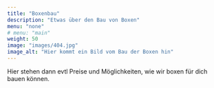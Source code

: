 ```yaml
---
title: "Boxenbau"
description: "Etwas über den Bau von Boxen"
menu: "none"
# menu: "main"
weight: 50
image: "images/404.jpg"
image_alt: "Hier kommt ein Bild vom Bau der Boxen hin"
---
```


Hier stehen dann evtl Preise und Möglichkeiten, wie wir boxen für dich bauen können.
